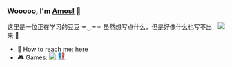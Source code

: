 ### Wooooo, I'm [Amos!](http://amoshk.top) 👋  
  
<a href="https://github.com/anuraghazra/github-readme-stats">
<img align="right" src='https://github-readme-stats.vercel.app/api?username=AmosHuKe&hide=["contribs","issues"]&show_icons=true&icon_color=0366d6&text_color=24292e&bg_color=ffffff&hide_title=true' />
</a>

这里是一位正在学习的豆豆 ≖‿≖✧ 虽然想写点什么，但是好像什么也写不出来 🤔  
  
<!-- **Languages and Tools:**  
<code><img height="20" src="https://raw.githubusercontent.com/github/explore/80688e429a7d4ef2fca1e82350fe8e3517d3494d/topics/javascript/javascript.png"></code>
<code><img height="20" src="https://raw.githubusercontent.com/github/explore/80688e429a7d4ef2fca1e82350fe8e3517d3494d/topics/vue/vue.png"></code>
<code><img height="20" src="https://raw.githubusercontent.com/github/explore/80688e429a7d4ef2fca1e82350fe8e3517d3494d/topics/php/php.png"></code>
<code><img height="20" src="https://raw.githubusercontent.com/github/explore/80688e429a7d4ef2fca1e82350fe8e3517d3494d/topics/nodejs/nodejs.png"></code> -->
  
- 💬 How to reach me: [here](mailto:amoshuke@gmail.com)  
- 🎮 Games: 
<a href="https://steamcommunity.com/id/Amoshuke/"><code><img height="16" src="https://raw.githubusercontent.com/AmosHuKe/AmosHuKe/master/static/images/steam.ico"></code></a>
<a href="https://amoshk.gitee.io/blog/about/"><code><img height="16" src="https://raw.githubusercontent.com/AmosHuKe/AmosHuKe/master/static/images/switch.svg"></code></a>
  





<!--
啊哈霍霍霍霍！！！
**AmosHuKe/AmosHuKe** is a ✨ _special_ ✨ repository because its `README.md` (this file) appears on your GitHub profile.

Here are some ideas to get you started:

- 🔭 I’m currently working on ...
- 🌱 I’m currently learning ...
- 👯 I’m looking to collaborate on ...
- 🤔 I’m looking for help with ...
- 💬 Ask me about ...
- 📫 How to reach me: ...
- 😄 Pronouns: ...
- ⚡ Fun fact: ...
-->
